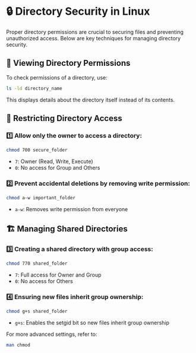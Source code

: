 # 🔒 Directory Security in Linux

Proper directory permissions are crucial to securing files and preventing unauthorized access. Below are key techniques for managing directory security.

## 📜 Viewing Directory Permissions
To check permissions of a directory, use:
```sh
ls -ld directory_name
```
This displays details about the directory itself instead of its contents.

## 🔐 Restricting Directory Access
### 1️⃣ Allow only the owner to access a directory:
```sh
chmod 700 secure_folder
```
- `7`: Owner (Read, Write, Execute)
- `0`: No access for Group and Others

### 2️⃣ Prevent accidental deletions by removing write permission:
```sh
chmod a-w important_folder
```
- `a-w`: Removes write permission from everyone

## 🏗️ Managing Shared Directories
### 3️⃣ Creating a shared directory with group access:
```sh
chmod 770 shared_folder
```
- `7`: Full access for Owner and Group
- `0`: No access for Others

### 4️⃣ Ensuring new files inherit group ownership:
```sh
chmod g+s shared_folder
```
- `g+s`: Enables the setgid bit so new files inherit group ownership

For more advanced settings, refer to:
```sh
man chmod
